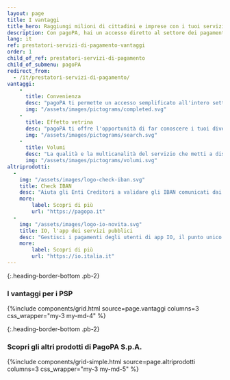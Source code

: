 ```yaml
---
layout: page
title: I vantaggi
title_hero: Raggiungi milioni di cittadini e imprese con i tuoi servizi per la PA
description: Con pagoPA, hai un accesso diretto al settore dei pagamenti per i servizi pubblici e puoi promuovere la tua offerta multicanale da un'unica piattaforma, portando valore aggiunto a una vasta platea di nuovi utenti.
lang: it
ref: prestatori-servizi-di-pagamento-vantaggi
order: 1
child_of_ref: prestatori-servizi-di-pagamento
child_of_submenu: pagoPA
redirect_from:
  - /it/prestatori-servizi-di-pagamento/
vantaggi:
    -
      title: Convenienza
      desc: "pagoPA ti permette un accesso semplificato all'intero settore dei pagamenti per i servizi pubblici: grazie a un unico accordo di adesione, potrai offrire i tuoi servizi di incasso a beneficio di tutti gli enti creditori aderenti alla piattaforma."
      img: "/assets/images/pictograms/completed.svg"
    -
      title: Effetto vetrina
      desc: "pagoPA ti offre l'opportunità di far conoscere i tuoi diversi servizi di pagamento attraverso un'unica piattaforma. Decidi tu quali rendere disponibili lasciando al cittadino la possibilità di scegliere quale usare."
      img: "/assets/images/pictograms/search.svg"
    -
      title: Volumi
      desc: "La qualità e la multicanalità del servizio che metti a disposizione dei cittadini attraverso pagoPA, ti consentono di ampliare la tua clientela e gestire un numero sempre maggiore di transazioni verso la PA, offrendo un'esperienza più competitiva anche in termini di costi."
      img: "/assets/images/pictograms/volumi.svg"
altriprodotti:
  -
    img: "/assets/images/logo-check-iban.svg"
    title: Check IBAN
    desc: "Aiuta gli Enti Creditori a validare gli IBAN comunicati dai cittadini beneficiari dell’erogazione di un determinato servizio."
    more:
        label: Scopri di più
        url: "https://pagopa.it"
  -
    img: "/assets/images/logo-io-novita.svg"
    title: IO, l'app dei servizi pubblici
    desc: "Gestisci i pagamenti degli utenti di app IO, il punto unico d’accesso ai servizi nazionali e locali."
    more:
        label: Scopri di più
        url: "https://io.italia.it"
---
```


{:.heading-border-bottom .pb-2}
### I vantaggi per i PSP

{%include components/grid.html 
          source=page.vantaggi
          columns=3
          css_wrapper="my-3 my-md-4"
          %}

{:.heading-border-bottom .pb-2}
### Scopri gli altri prodotti di PagoPA S.p.A.

{%include components/grid-simple.html 
          source=page.altriprodotti
          columns=3
          css_wrapper="my-3 my-md-5"
          %}